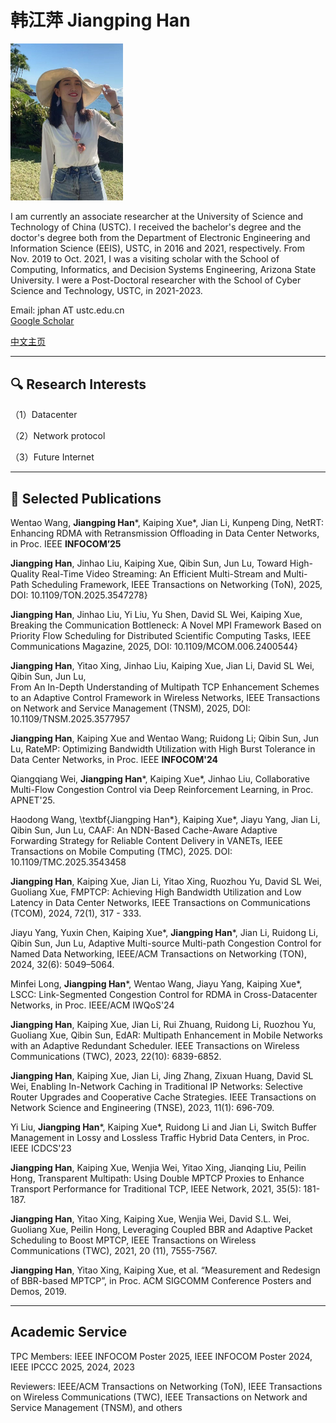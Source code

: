 # 韩江萍 Jiangping Han
<img src="jphan.jpg" alt="" width="180">

I am currently an associate researcher at the University of Science and Technology of China (USTC). I received the bachelor's degree and the doctor's degree both from the Department of Electronic Engineering and Information Science (EEIS), USTC, in 2016 and 2021, respectively. From Nov. 2019 to Oct. 2021, I was a visiting scholar with the School of Computing, Informatics, and Decision Systems Engineering, Arizona State University. I were a Post-Doctoral researcher with the School of Cyber Science and Technology, USTC, in 2021-2023.

 
Email: jphan AT ustc.edu.cn  
[Google Scholar](https://scholar.google.com/citations?user=vaUdFwgAAAAJ&hl=zh-CN) 

[中文主页](https://faculty.ustc.edu.cn/jphan/zh_CN/index.htm) 

---

## 🔍 Research Interests

（1）Datacenter

（2）Network protocol

（3）Future Internet 

---

## 📝 Selected Publications


Wentao Wang,  **Jiangping Han***, Kaiping Xue*, Jian Li, Kunpeng Ding, NetRT: Enhancing RDMA with Retransmission Offloading in Data Center Networks, in Proc. IEEE **INFOCOM’25**


**Jiangping Han**, Jinhao Liu, Kaiping Xue, Qibin Sun, Jun Lu, Toward High-Quality Real-Time Video Streaming: An Efficient Multi-Stream and Multi-Path Scheduling Framework, IEEE Transactions on Networking (ToN), 2025, DOI: 10.1109/TON.2025.3547278}

**Jiangping Han**, Jinhao Liu, Yi Liu, Yu Shen, David SL Wei, Kaiping Xue, Breaking the Communication Bottleneck: A Novel MPI Framework Based on Priority Flow Scheduling for Distributed Scientific Computing Tasks, IEEE Communications Magazine, 2025, DOI: 10.1109/MCOM.006.2400544}

**Jiangping Han**, Yitao Xing, Jinhao Liu, Kaiping Xue, Jian Li, David SL Wei, Qibin Sun, Jun Lu, 	
From An In-Depth Understanding of Multipath TCP Enhancement Schemes to an Adaptive Control Framework in Wireless Networks, IEEE Transactions on Network and Service Management (TNSM), 2025, DOI: 10.1109/TNSM.2025.3577957

**Jiangping Han**, Kaiping Xue and Wentao Wang; Ruidong Li; Qibin Sun, Jun Lu, RateMP: Optimizing Bandwidth Utilization with High Burst Tolerance in Data Center Networks, in Proc. IEEE **INFOCOM'24**

Qiangqiang Wei, **Jiangping Han***, Kaiping Xue*, Jinhao Liu, Collaborative Multi-Flow Congestion Control via Deep Reinforcement Learning, in Proc. APNET'25.

Haodong Wang,  \textbf{Jiangping Han*}, Kaiping Xue*, Jiayu Yang, Jian Li, Qibin Sun, Jun Lu, CAAF: An NDN-Based Cache-Aware Adaptive Forwarding Strategy for Reliable Content Delivery in VANETs, IEEE Transactions on Mobile Computing (TMC), 2025. DOI: 10.1109/TMC.2025.3543458 

**Jiangping Han**, Kaiping Xue, Jian Li, Yitao Xing, Ruozhou Yu, David SL Wei, Guoliang Xue, FMPTCP: Achieving High Bandwidth Utilization and Low Latency in Data Center Networks, IEEE Transactions on Communications (TCOM), 2024, 72(1), 317 - 333.

Jiayu Yang, Yuxin Chen, Kaiping Xue*, **Jiangping Han***, Jian Li, Ruidong Li, Qibin Sun, Jun Lu, Adaptive Multi-source Multi-path Congestion Control for Named Data Networking, IEEE/ACM Transactions on Networking (TON), 2024, 32(6): 5049–5064.

Minfei Long,  **Jiangping Han***,  Wentao Wang, Jiayu Yang, Kaiping Xue*, LSCC: Link-Segmented Congestion Control for RDMA in Cross-Datacenter Networks, in Proc.  IEEE/ACM IWQoS'24


**Jiangping Han**, Kaiping Xue, Jian Li, Rui Zhuang, Ruidong Li, Ruozhou Yu, Guoliang Xue, Qibin Sun, EdAR: Multipath Enhancement in Mobile Networks with an Adaptive Redundant Scheduler. IEEE Transactions on Wireless Communications (TWC), 2023, 22(10): 6839-6852.

**Jiangping Han**, Kaiping Xue, Jian Li, Jing Zhang, Zixuan Huang, David SL Wei, Enabling In-Network Caching in Traditional IP Networks: Selective Router Upgrades and Cooperative Cache Strategies. IEEE Transactions on Network Science and Engineering (TNSE), 2023, 11(1): 696-709.

Yi Liu,  **Jiangping Han***, Kaiping Xue*,  Ruidong Li and Jian Li, Switch Buffer Management in Lossy and Lossless Traffic Hybrid Data Centers, in Proc. IEEE ICDCS'23

**Jiangping Han**, Kaiping Xue, Wenjia Wei, Yitao Xing, Jianqing Liu, Peilin Hong, Transparent Multipath: Using Double MPTCP Proxies to Enhance Transport Performance for Traditional TCP, IEEE Network, 2021, 35(5): 181-187.

**Jiangping Han**, Yitao Xing, Kaiping Xue, Wenjia Wei, David S.L. Wei, Guoliang Xue, Peilin Hong, Leveraging Coupled BBR and Adaptive Packet Scheduling to Boost MPTCP, IEEE Transactions on Wireless Communications (TWC), 2021, 20 (11), 7555-7567.

**Jiangping Han**, Yitao Xing, Kaiping Xue, et al. “Measurement and Redesign of BBR-based MPTCP”, in Proc. ACM SIGCOMM Conference Posters and Demos, 2019.

---

## Academic Service

TPC Members: IEEE INFOCOM Poster 2025, IEEE INFOCOM Poster 2024, IEEE IPCCC 2025, 2024, 2023

Reviewers: IEEE/ACM Transactions on Networking (ToN), IEEE Transactions on Wireless Communications (TWC), IEEE Transactions on Network and Service Management (TNSM), and others

